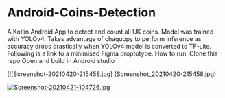 # Android-Coins-Detection
A Kotlin Android App to detect and count all UK coins. Model was trained with YOLOv4. Takes advantage of chaquopy to perform inference as accuracy drops drastically when YOLOv4 model is converted to TF-Lite. Following is a link to a minimised Figma proptotype. 
How to run:
Clone this repo
Open and build in Android studio


[![Screenshot-20210420-215458.jpg] (Screenshot_20210420-215458.jpg)

[![Screenshot-20210421-104726.jpg](https://i.postimg.cc/4xHHHHRV/Screenshot-20210421-104726.jpg)](https://postimg.cc/qN0v9RRv)


